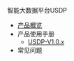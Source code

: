 智能大数据平台USDP 

* [产品概览](/usdpdc/general/README)
* 产品使用手册
    * [USDP-V1.0.x](/usdpdc/1.0.x/README)
* 常见问题

